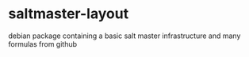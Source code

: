 # saltmaster-layout
debian package containing a basic salt master infrastructure and many formulas from github
